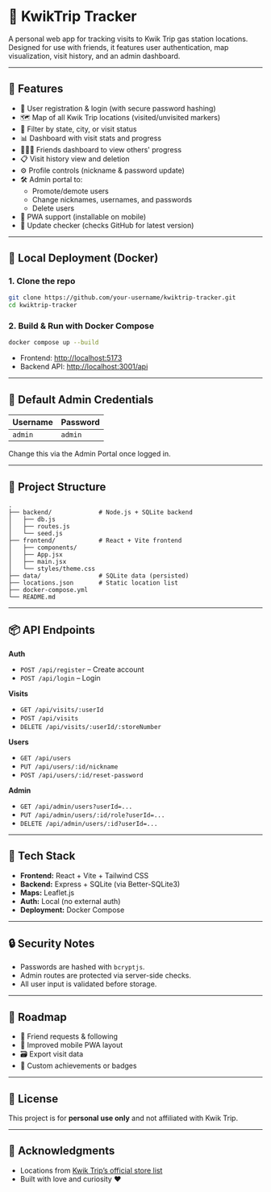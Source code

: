 
# 🚗 KwikTrip Tracker

A personal web app for tracking visits to Kwik Trip gas station locations. Designed for use with friends, it features user authentication, map visualization, visit history, and an admin dashboard.

---

## 🌟 Features

- 🔐 User registration & login (with secure password hashing)
- 🗺️ Map of all Kwik Trip locations (visited/unvisited markers)
- 🧭 Filter by state, city, or visit status
- 📊 Dashboard with visit stats and progress
- 🧑‍🤝‍🧑 Friends dashboard to view others' progress
- 📋 Visit history view and deletion
- ⚙️ Profile controls (nickname & password update)
- 🛠️ Admin portal to:
  - Promote/demote users
  - Change nicknames, usernames, and passwords
  - Delete users
- 🧭 PWA support (installable on mobile)
- 🔔 Update checker (checks GitHub for latest version)

---

## 💾 Local Deployment (Docker)

### 1. Clone the repo

```bash
git clone https://github.com/your-username/kwiktrip-tracker.git
cd kwiktrip-tracker
```

### 2. Build & Run with Docker Compose

```bash
docker compose up --build
```

- Frontend: [http://localhost:5173](http://localhost:5173)
- Backend API: [http://localhost:3001/api](http://localhost:3001/api)

---

## 🧪 Default Admin Credentials

| Username | Password |
|----------|----------|
| `admin`  | `admin`  |

Change this via the Admin Portal once logged in.

---

## 📂 Project Structure

```
.
├── backend/             # Node.js + SQLite backend
│   ├── db.js
│   ├── routes.js
│   └── seed.js
├── frontend/            # React + Vite frontend
│   ├── components/
│   ├── App.jsx
│   ├── main.jsx
│   └── styles/theme.css
├── data/                # SQLite data (persisted)
├── locations.json       # Static location list
├── docker-compose.yml
└── README.md
```

---

## 📦 API Endpoints

**Auth**
- `POST /api/register` – Create account
- `POST /api/login` – Login

**Visits**
- `GET /api/visits/:userId`
- `POST /api/visits`
- `DELETE /api/visits/:userId/:storeNumber`

**Users**
- `GET /api/users`
- `PUT /api/users/:id/nickname`
- `POST /api/users/:id/reset-password`

**Admin**
- `GET /api/admin/users?userId=...`
- `PUT /api/admin/users/:id/role?userId=...`
- `DELETE /api/admin/users/:id?userId=...`

---

## 🧠 Tech Stack

- **Frontend:** React + Vite + Tailwind CSS
- **Backend:** Express + SQLite (via Better-SQLite3)
- **Maps:** Leaflet.js
- **Auth:** Local (no external auth)
- **Deployment:** Docker Compose

---

## 🔒 Security Notes

- Passwords are hashed with `bcryptjs`.
- Admin routes are protected via server-side checks.
- All user input is validated before storage.

---

## 🚧 Roadmap

- 🔄 Friend requests & following
- 📱 Improved mobile PWA layout
- 🗃️ Export visit data
- 🧩 Custom achievements or badges

---

## 📝 License

This project is for **personal use only** and not affiliated with Kwik Trip.

---

## 🙌 Acknowledgments

- Locations from [Kwik Trip’s official store list](https://www.kwiktrip.com/)
- Built with love and curiosity ❤️
